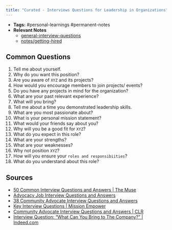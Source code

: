```yaml
---
title: "Curated - Interviews Questions for Leadership in Organizations"
---
```


- **Tags:** #personal-learnings #permanent-notes 
- **Relevant Notes**
	- [general-interview-questions](notes/general-interview-questions.md)
	- [notes/getting-hired](notes/getting-hired.md)

## Common Questions
1. Tell me about yourself.
2. Why do you want this position?
3. Are you aware of `XYZ` and its projects?
4. How would you encourage members to join projects/ events?
5. Do you have any projects in mind for the organization?
6. What are your past relevant experience?
7. What will you bring?
8. Tell me about a time you demonstrated leadership skills.
9. What are you most passionate about?
10. What is your personal mission statement?
11. What would your friends say about you?
12. Why will you be a good fit for `XYZ`?
13. What do you expect in this role?
14. What are your strengths?
15. What are your weaknesses?
16. Why not position `XYZ`?
17. How will you ensure your `roles and responsibiities`?
18. What do you understand about this role?

## Sources
* [50 Common Interview Questions and Answers | The Muse](https://www.themuse.com/advice/interview-questions-and-answers)
* [Advocacy Job Interview Questions and Answers](http://interviewquestionsanswers.org/_Advocacy_id49588)
* [38 Community Advocate Interview Questions and Answers](https://www.globalguideline.com/interview_questions/Questions.php?sc=Community_Advocate)
* [Key Interview Questions | Mission Empower](https://missionempower.org/youth/key-interview-questions/)
* [Community Advocate Interview Questions and Answers | CLR](https://coverlettersandresume.com/advisor/community-advocate-interview-questions-and-answers/)
* [Interview Question: “What Can You Bring to The Company?” | Indeed.com](https://www.indeed.com/career-advice/interviewing/what-can-you-bring-to-the-company)